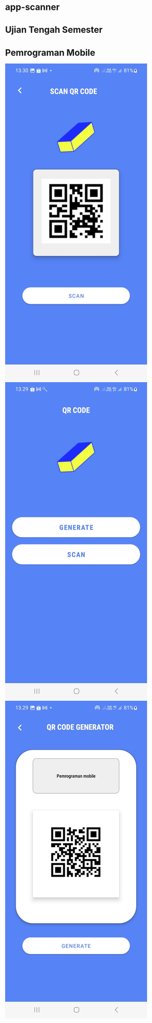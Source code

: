 # app-scanner

# Ujian Tengah Semester 
# Pemrograman Mobile


![alt text](https://github.com/aderahman21/app-scanner/blob/main/scan.jpeg?raw=true)
![alt text](https://github.com/aderahman21/app-scanner/blob/main/main.jpeg?raw=true)
![alt text](https://github.com/aderahman21/app-scanner/blob/main/generate.jpeg?raw=true)
